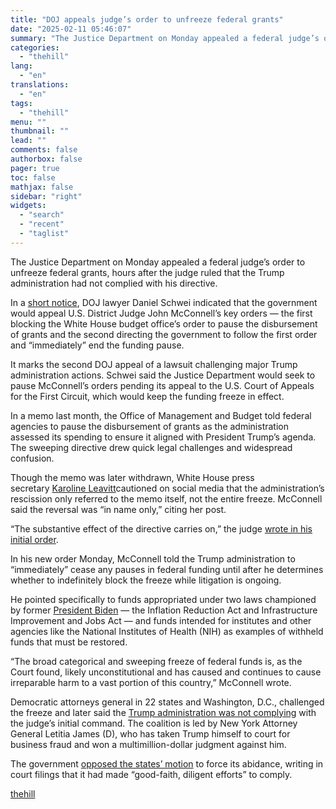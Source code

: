 ```yaml
---
title: "DOJ appeals judge’s order to unfreeze federal grants"
date: "2025-02-11 05:46:07"
summary: "The Justice Department on Monday appealed a federal judge’s order to unfreeze federal grants, hours after the judge ruled that the Trump administration had not complied with his directive. In a short notice, DOJ lawyer Daniel Schwei indicated that the government would appeal U.S. District Judge John McConnell’s key orders..."
categories:
  - "thehill"
lang:
  - "en"
translations:
  - "en"
tags:
  - "thehill"
menu: ""
thumbnail: ""
lead: ""
comments: false
authorbox: false
pager: true
toc: false
mathjax: false
sidebar: "right"
widgets:
  - "search"
  - "recent"
  - "taglist"
---
```


The Justice Department on Monday appealed a federal judge’s order to unfreeze federal grants, hours after the judge ruled that the Trump administration had not complied with his directive.

In a [short notice](https://storage.courtlistener.com/recap/gov.uscourts.rid.58912/gov.uscourts.rid.58912.98.0_1.pdf), DOJ lawyer Daniel Schwei indicated that the government would appeal U.S. District Judge John McConnell’s key orders — the first blocking the White House budget office’s order to pause the disbursement of grants and the second directing the government to follow the first order and “immediately” end the funding pause.

It marks the second DOJ appeal of a lawsuit challenging major Trump administration actions. Schwei said the Justice Department would seek to pause McConnell’s orders pending its appeal to the U.S. Court of Appeals for the First Circuit, which would keep the funding freeze in effect.

In a memo last month, the Office of Management and Budget told federal agencies to pause the disbursement of grants as the administration assessed its spending to ensure it aligned with President Trump’s agenda. The sweeping directive drew quick legal challenges and widespread confusion.

Though the memo was later withdrawn, White House press secretary [Karoline Leavitt](https://thehill.com/people/karoline-leavitt/)cautioned on social media that the administration’s rescission only referred to the memo itself, not the entire freeze. McConnell said the reversal was “in name only,” citing her post.

“The substantive effect of the directive carries on,” the judge [wrote in his initial order](https://thehill.com/regulation/court-battles/5119651-judge-blocks-trump-federal-funding-freeze/).

In his new order Monday, McConnell told the Trump administration to “immediately” cease any pauses in federal funding until after he determines whether to indefinitely block the freeze while litigation is ongoing.

He pointed specifically to funds appropriated under two laws championed by former [President Biden](https://thehill.com/people/joe-biden/) — the Inflation Reduction Act and Infrastructure Improvement and Jobs Act — and funds intended for institutes and other agencies like the National Institutes of Health (NIH) as examples of withheld funds that must be restored.

“The broad categorical and sweeping freeze of federal funds is, as the Court found, likely unconstitutional and has caused and continues to cause irreparable harm to a vast portion of this country,” McConnell wrote.

Democratic attorneys general in 22 states and Washington, D.C., challenged the freeze and later said the [Trump administration was not complying](https://www.courtlistener.com/docket/69585994/66/state-of-new-york-v-trump/) with the judge’s initial command. The coalition is led by New York Attorney General Letitia James (D), who has taken Trump himself to court for business fraud and won a multimillion-dollar judgment against him.

The government [opposed the states’ motion](https://www.courtlistener.com/docket/69585994/70/state-of-new-york-v-trump/) to force its abidance, writing in court filings that it had made “good-faith, diligent efforts” to comply.

[thehill](https://thehill.com/regulation/court-battles/5136833-trump-administration-appeals-order-federal-grants-freeze/)
